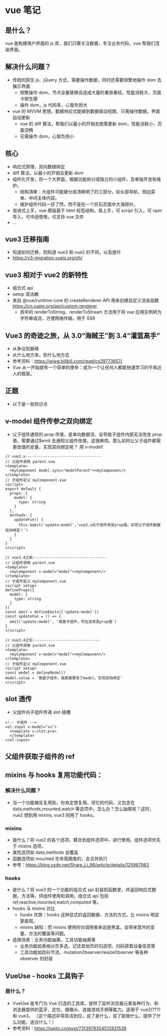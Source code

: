 # vue 笔记 <Badge type="warning" text="doing" />

## 是什么？

vue 是构建用户界面的 js 库，我们只需关注数据，专注业务代码，vue 帮我们渲染界面。

## 解决什么问题？

- 传统的原生 js、jQuery 方式，需要操作数据，同时还需要频繁地操作 dom 去展示界面
  - 频繁操作 dom，节点全量替换会造成大量的重排重绘，性能消耗大，页面卡顿生硬
  - 操作 dom，js 代码多，心智负担大
- vue 的 MVVM 思想，数据响应式能做到数据驱动视图，只需操作数据，界面自动更新
  - vue 的 diff 算法，帮我们以最小的开销去按需更新 dom，性能消耗小，页面流畅
  - 无需操作 dom，心智负担小

## 核心

- 响应式原理，双向数据绑定
- diff 算法，以最小的开销去更新 dom
- 组件化开发，将一个大界面，根据功能拆分成独立的小组件，去单独开发和维护。
  - 结构清晰：大组件可能被分成清晰明了的三部分，如头部导航、侧边菜单、中间主体内容。
  - 维护组件代码一目了然，而不是在一个巨石页面中大海捞针。
- 渐进式上手，vue 模版基于 html 标签结构，易上手，可 script 引入，可 npm 导入，可中途使用，可支持 vue 文件
- ...

## vue3 迁移指南

- 知道如何迁移，则知道 vue3 和 vue2 的不同，以及提升
- https://v3-migration.vuejs.org/zh/

## vue3 相对于 vue2 的新特性

- 组合式 api
- setup 语法糖
- 来自 @vue/runtime-core 的 createRenderer API 用来创建自定义渲染函数 https://cn.vuejs.org/api/custom-renderer
  - 其中的 renderToString、renderToStream 方法用于将 vue 应用实例转为字符串或流，方便网络传输，用于 SSR

## Vue3 的奇迹之旅，从 3.0“海贼王”到 3.4“灌篮高手”

- 从争议到巅峰
- 从什么地方来，到什么地方去
- 参考资料：https://www.bilibili.com/read/cv29773657/
- Vue 从一开始就有一个简单的使命：成为一个让任何人都能快速学习的平易近人的框架。

## 正题

- 以下是一些知识点

## v-model 组件传参之双向绑定

- 父子组件通常的 prop 传值，是单向数据流，会导致子组件内部无法改变 prop 值，需要通过$emit 去通知父组件改值，这很麻烦。那么如何让父子组件都需更改值的变量，实现双向绑定呢？
  用 v-model!

```vue
// vue2.x----------------------------------
// 父组件调用 parent.vue
<template>
  <myComponent model.sync="modelParent"><myComponent/>
</template>
// 子组件定义 myComponent.vue
<script>
export default {
  props: {
    model: {
      type: string
    }
  },
  methods: {
    updateFun() {
      this.$emit('update:model','vue2.x在子组件改变prop值，实现父子组件数据双向绑定！')
    }
  }
}
</script>

// vue3.4之前---------------------------------
// 父组件调用 parent.vue
<template>
  <myComponent v-model="model"><myComponent/>
</template>
// 子组件定义 myComponent.vue
<script setup>
defineProps({
  model: {
    type: string
  }
})
const emit = defineEmits(['update:model'])
const updateFun = () => {
  emit('update:model', '我是子组件，可在这改变prop值')
}
</script>

// vue3.4之后------------------------------
// 父组件调用 parent.vue
<template>
  <myComponent v-model="model"><myComponent/>
</template>
// 子组件定义 myComponent.vue
<script setup>
const model = defineModel()
model.value = '我是子组件，我直接更改了model，实现双向绑定'
</script>

```

## slot 透传

- 父组件向子组件传递 slot 插槽

```vue
<!-- 子组件 -->
<el-input v-model="xx">
  <template v-slot:pre>
  </template>
</el-input>
```

## 父组件获取子组件的 ref

## mixins 与 hooks 复用功能代码：

### 解决什么问题？

- 当一个功能被反复用到，你肯定想复用，但它的代码，又包含在 data,methods,mounted,watch 等选项中，怎么办？怎么抽离呢？这时，vue2 想到用 mixins, vue3 则用了 hooks。

### mixins

- 是什么？将 vue2 的各个选项，糅合到组件选项中，进行使用。组件选项优先于 mixins 选项。
- 属性选项如 data,methods 会覆盖
- 函数选项如 mounted 生命周期类的，会合并执行
- 参考：https://blog.csdn.net/Share_Li_98/article/details/125987983

### hooks

- 是什么？将 vue3 的一个功能的组合式 api 封装到函数里，并返回响应式数据，方法等，供组件使用和调用。组合式 api 包括 ref,reactive,mounted,watch,computed 等。
- hooks 与 mixins 对比
  - hooks 优势：hooks 这种显式的返回数据、方法的方式，比 mixins 明显更直观。
  - mixins 缺陷：而 mixins 使用时对调用者来说是黑盒，会带来意外的变量，方法的覆盖等问题。
- 适用场景：业务功能抽离、工具功能抽离等
  - 业务功能如表格分页多选，记住其他页的勾选项、扫码获取设备信息等
  - 工具功能如防抖节流、mutationObserver/resizeObserver 等各种 observer 的封装

## VueUse - hooks 工具钩子

### 是什么？

- VueUse 是专门为 Vue 打造的工具库。提供了监听浏览器元素各种行为、和浏览器提供的蓝牙、定位、摄像头、连接游戏手柄等能力。适用于 vue2(???)和 vue3。
  （这个描述非常简洁到位，说了是什么，说了能做什么，提供了什么功能，适合什么！）
- 参考资料：https://juejin.cn/post/7313979304512831539
